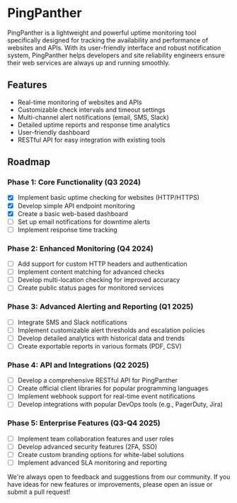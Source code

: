 # PingPanther

PingPanther is a lightweight and powerful uptime monitoring tool specifically designed for tracking the availability and performance of websites and APIs. With its user-friendly interface and robust notification system, PingPanther helps developers and site reliability engineers ensure their web services are always up and running smoothly.

## Features

- Real-time monitoring of websites and APIs
- Customizable check intervals and timeout settings
- Multi-channel alert notifications (email, SMS, Slack)
- Detailed uptime reports and response time analytics
- User-friendly dashboard
- RESTful API for easy integration with existing tools

## Roadmap

### Phase 1: Core Functionality (Q3 2024)
- [x] Implement basic uptime checking for websites (HTTP/HTTPS)
- [x] Develop simple API endpoint monitoring
- [x] Create a basic web-based dashboard
- [ ] Set up email notifications for downtime alerts
- [ ] Implement response time tracking

### Phase 2: Enhanced Monitoring (Q4 2024)
- [ ] Add support for custom HTTP headers and authentication
- [ ] Implement content matching for advanced checks
- [ ] Develop multi-location checking for improved accuracy
- [ ] Create public status pages for monitored services

### Phase 3: Advanced Alerting and Reporting (Q1 2025)
- [ ] Integrate SMS and Slack notifications
- [ ] Implement customizable alert thresholds and escalation policies
- [ ] Develop detailed analytics with historical data and trends
- [ ] Create exportable reports in various formats (PDF, CSV)

### Phase 4: API and Integrations (Q2 2025)
- [ ] Develop a comprehensive RESTful API for PingPanther
- [ ] Create official client libraries for popular programming languages
- [ ] Implement webhook support for real-time event notifications
- [ ] Develop integrations with popular DevOps tools (e.g., PagerDuty, Jira)

### Phase 5: Enterprise Features (Q3-Q4 2025)
- [ ] Implement team collaboration features and user roles
- [ ] Develop advanced security features (2FA, SSO)
- [ ] Create custom branding options for white-label solutions
- [ ] Implement advanced SLA monitoring and reporting

We're always open to feedback and suggestions from our community. If you have ideas for new features or improvements, please open an issue or submit a pull request!

